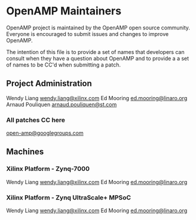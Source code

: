 # OpenAMP Maintainers

OpenAMP project is maintained by the OpenAMP open source community. Everyone
is encouraged to submit issues and changes to improve OpenAMP.

The intention of this file is to provide a set of names that developers can
consult when they have a question about OpenAMP and to provide a a set of
names to be CC'd when submitting a patch.


## Project Administration
Wendy Liang <wendy.liang@xilinx.com>
Ed Mooring <ed.mooring@linaro.org>
Arnaud Pouliquen <arnaud.pouliquen@st.com>

### All patches CC here
open-amp@googlegroups.com

## Machines
### Xilinx Platform - Zynq-7000
Wendy Liang <wendy.liang@xilinx.com>
Ed Mooring <ed.mooring@linaro.org>

### Xilinx Platform - Zynq UltraScale+ MPSoC
Wendy Liang <wendy.liang@xilinx.com>
Ed Mooring <ed.mooring@linaro.org>
